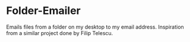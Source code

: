 # Folder-Emailer
Emails files from a folder on my desktop to my email address.
Inspiration from a similar project done by Filip Telescu.
